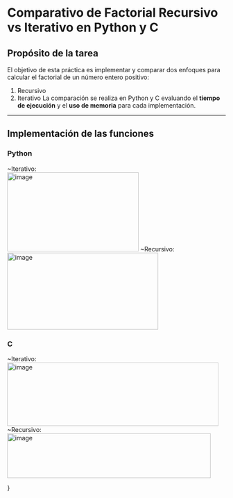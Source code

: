 # Comparativo de Factorial Recursivo vs Iterativo en Python y C

## Propósito de la tarea  
El objetivo de esta práctica es implementar y comparar dos enfoques para calcular el factorial de un número entero positivo:
  1. Recursivo  
  2. Iterativo
La comparación se realiza en Python y C evaluando el **tiempo de ejecución** y el **uso de memoria** para cada implementación.
---
## Implementación de las funciones  
### **Python**
~Iterativo:  
<img width="303" height="182" alt="image" src="https://github.com/user-attachments/assets/49e3578c-a306-47e7-a45a-09fbc2567c57" />
~Recursivo:  
 <img width="348" height="177" alt="image" src="https://github.com/user-attachments/assets/01a4e8cc-6898-4e6e-ae3d-c70f0a668bb5" />

### **C**  
~Iterativo:  
<img width="487" height="146" alt="image" src="https://github.com/user-attachments/assets/3c1054bb-775c-47c9-9421-629494c3a15e" />
~Recursivo:  
<img width="469" height="103" alt="image" src="https://github.com/user-attachments/assets/5bc41674-dd7f-4d61-9082-ede19a419ad0" />
  
}  
